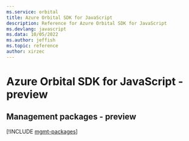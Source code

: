 ```yaml
---
ms.service: orbital
title: Azure Orbital SDK for JavaScript
description: Reference for Azure Orbital SDK for JavaScript
ms.devlang: javascript
ms.data: 10/05/2022
ms.author: jeffish
ms.topic: reference
author: xirzec
---
```

# Azure Orbital SDK for JavaScript - preview

## Management packages - preview
[!INCLUDE [mgmt-packages](orbital-mgmt-index.md)]
